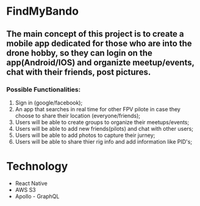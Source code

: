 # FindMyBando

## The main concept of this project is to create a mobile app dedicated for those who are into the drone hobby, so they can login on the app(Android/IOS) and organizte meetup/events, chat with their friends, post pictures.

### Possible Functionalities:

1. Sign in (google/facebook);
2. An app that searches in real time for other FPV pilote in case they choose to share their location (everyone/friends);
3. Users will be able to create groups to organize their meetups/events;
4. Users will be able to add new friends(pilots) and chat with other users;
5. Users will be able to add photos to capture their jurney;
6. Users will be able to share thier rig info and add information like PID's;

# Technology

+ React Native
+ AWS S3
+ Apollo - GraphQL
